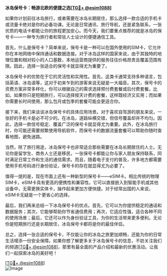 **冰岛保号卡：畅游北欧的便捷之选[[TG💪+ @esim1088](https://t.me/s/esim1088)]**

如果你计划前往冰岛旅行，或者需要在冰岛长期居住，那么选择一款合适的手机卡或流量卡绝对是你的必备功课。无论是日常通讯、旅行导航，还是紧急联系，一张优质的电话卡都能让你的旅程更加安心。而今天，我们要重点推荐的就是冰岛的保号卡——一种专为旅行者和常驻人士设计的便捷通信工具。

首先，什么是保号卡？简单来说，保号卡是一种可以在国外使用的SIM卡，它允许你在本地网络中保持通话和数据连接。对于冰岛这样的国家来说，由于其独特的地理位置和相对较小的人口基数，本地运营商提供的服务往往价格昂贵且覆盖范围有限。因此，选择一张适合的保号卡就显得尤为重要了。

冰岛保号卡的优势在于它的灵活性和实用性。首先，这类卡通常支持多种语言，包括英语、冰岛语等，这对于初来乍到的游客来说无疑是一大福音。其次，保号卡的资费方案非常多样化，你可以根据自己的需求选择预付费套餐或后付费套餐。比如，如果你只是短期旅行，可以选择按天计费的套餐，这样既经济又实用；而如果你需要长时间使用，那么包月或包季的套餐可能会更适合你。

接下来，我们来谈谈冰岛保号卡的具体应用场景。对于喜欢自驾游的朋友来说，一张好的手机卡是必不可少的。在冰岛，道路纵横交错，但信号覆盖却并不均匀。因此，选择一款信号稳定、覆盖广泛的保号卡就显得尤为重要。此外，在冰岛旅行时，你可能还需要频繁使用导航软件，而保号卡的数据流量套餐可以帮助你随时查看地图，避免迷路。

当然，除了旅行用途，冰岛保号卡也非常适合那些需要在冰岛长期居住的人士。无论你是留学生、商务人士还是移民，一张保号卡都能让你与家人朋友保持联系，同时满足日常工作和生活的通信需求。而且，随着电子支付的普及，许多地方都需要使用手机号码进行身份验证，保号卡的存在就显得尤为必要了。

值得一提的是，现在市面上还有一种新型的保号卡——eSIM卡。相比传统的物理SIM卡，eSIM卡具有更高的便携性和兼容性。它可以直接嵌入到智能手机或其他设备中，无需更换实体卡，操作起来更加方便快捷。对于经常出国的人来说，eSIM卡无疑是一个更省心的选择。

最后，我们再来总结一下冰岛保号卡的优点。首先，它可以为你提供稳定的通话和数据服务；其次，它能够帮助你节省通信费用；再次，它适应性强，适合各种不同的使用场景；最后，它还可以作为身份验证工具，为你的生活带来更多便利。无论你是短期旅行还是长期居住，冰岛保号卡都将是你的最佳伴侣。

总之，选择一张合适的保号卡，不仅能让你的冰岛之旅更加顺畅，还能为你的日常生活增添一份安全保障。如果你想了解更多关于冰岛保号卡的信息，不妨关注我们的频道[[TG💪+ @esim1088](https://t.me/s/esim1088)]，那里有最全面的产品介绍和最新的优惠活动。让我们一起探索冰岛的美好吧！

[[TG💪+ @esim1088](https://t.me/s/esim1088)]  
![Image](https://i.postimg.cc/4NQfJmqS/Snipaste-2025-05-13-00-14-12.png)